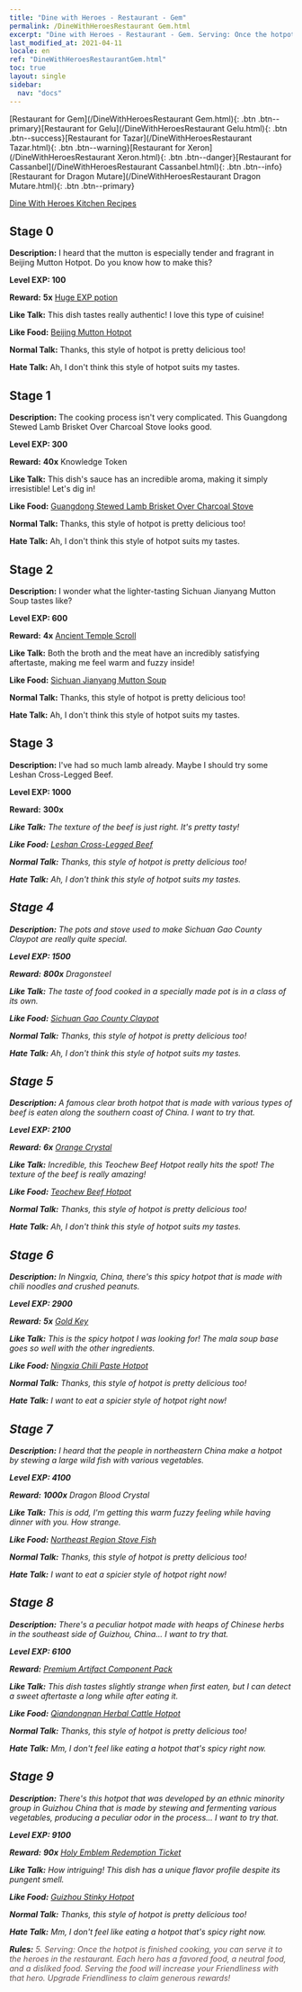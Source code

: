 ```yaml
---
title: "Dine with Heroes - Restaurant - Gem"
permalink: /DineWithHeroesRestaurant Gem.html
excerpt: "Dine with Heroes - Restaurant - Gem. Serving: Once the hotpot is finished cooking, you can serve it to the heroes in the restaurant. Each hero has a favored food, a neutral food, and a disliked food. Serving the food will increase your Friendliness with that hero. Upgrade Friendliness to claim generous rewards!"
last_modified_at: 2021-04-11
locale: en
ref: "DineWithHeroesRestaurantGem.html"
toc: true
layout: single
sidebar:
  nav: "docs"
---
```


[Restaurant for Gem](/DineWithHeroesRestaurant Gem.html){: .btn .btn--primary}[Restaurant for Gelu](/DineWithHeroesRestaurant Gelu.html){: .btn .btn--success}[Restaurant for Tazar](/DineWithHeroesRestaurant Tazar.html){: .btn .btn--warning}[Restaurant for Xeron](/DineWithHeroesRestaurant Xeron.html){: .btn .btn--danger}[Restaurant for Cassanbel](/DineWithHeroesRestaurant Cassanbel.html){: .btn .btn--info}[Restaurant for Dragon Mutare](/DineWithHeroesRestaurant Dragon Mutare.html){: .btn .btn--primary}

  [Dine With Heroes Kitchen Recipes](/DineWithHeroesKitchenRecipes.html)

## Stage 0
 **Description:** I heard that the mutton is especially tender and fragrant in Beijing Mutton Hotpot. Do you know how to make this?

 **Level EXP: 100**

 **Reward:**  **5x** [Huge EXP potion](/Items/con_703/)

 **Like Talk:** This dish tastes really authentic! I love this type of cuisine!

 **Like Food:** [Beijing Mutton Hotpot](/Items/con_1164/)

 **Normal Talk:** Thanks, this style of hotpot is pretty delicious too!

 **Hate Talk:** Ah, I don't think this style of hotpot suits my tastes.



## Stage 1
 **Description:** The cooking process isn't very complicated. This Guangdong Stewed Lamb Brisket Over Charcoal Stove looks good.

 **Level EXP: 300**

 **Reward:**  **40x** Knowledge Token

 **Like Talk:** This dish's sauce has an incredible aroma, making it simply irresistible! Let's dig in!

 **Like Food:** [Guangdong Stewed Lamb Brisket Over Charcoal Stove](/Items/con_1167/)

 **Normal Talk:** Thanks, this style of hotpot is pretty delicious too!

 **Hate Talk:** Ah, I don't think this style of hotpot suits my tastes.



## Stage 2
 **Description:** I wonder what the lighter-tasting Sichuan Jianyang Mutton Soup tastes like?

 **Level EXP: 600**

 **Reward:**  **4x** [Ancient Temple Scroll](/Items/con_697/)

 **Like Talk:** Both the broth and the meat have an incredibly satisfying aftertaste, making me feel warm and fuzzy inside!

 **Like Food:** [Sichuan Jianyang Mutton Soup](/Items/con_1170/)

 **Normal Talk:** Thanks, this style of hotpot is pretty delicious too!

 **Hate Talk:** Ah, I don't think this style of hotpot suits my tastes.



## Stage 3
 **Description:** I've had so much lamb already. Maybe I should try some Leshan Cross-Legged Beef.

 **Level EXP: 1000**

 **Reward:**  **300x**  <i class="fas fa-gem"/>

 **Like Talk:** The texture of the beef is just right. It's pretty tasty!

 **Like Food:** [Leshan Cross-Legged Beef](/Items/con_1173/)

 **Normal Talk:** Thanks, this style of hotpot is pretty delicious too!

 **Hate Talk:** Ah, I don't think this style of hotpot suits my tastes.



## Stage 4
 **Description:** The pots and stove used to make Sichuan Gao County Claypot are really quite special.

 **Level EXP: 1500**

 **Reward:**  **800x** Dragonsteel

 **Like Talk:** The taste of food cooked in a specially made pot is in a class of its own.

 **Like Food:** [Sichuan Gao County Claypot](/Items/con_1176/)

 **Normal Talk:** Thanks, this style of hotpot is pretty delicious too!

 **Hate Talk:** Ah, I don't think this style of hotpot suits my tastes.



## Stage 5
 **Description:** A famous clear broth hotpot that is made with various types of beef is eaten along the southern coast of China. I want to try that.

 **Level EXP: 2100**

 **Reward:**  **6x** [Orange Crystal](/Items/con_730/)

 **Like Talk:** Incredible, this Teochew Beef Hotpot really hits the spot! The texture of the beef is really amazing!

 **Like Food:** [Teochew Beef Hotpot](/Items/con_1179/)

 **Normal Talk:** Thanks, this style of hotpot is pretty delicious too!

 **Hate Talk:** Ah, I don't think this style of hotpot suits my tastes.



## Stage 6
 **Description:** In Ningxia, China, there's this spicy hotpot that is made with chili noodles and crushed peanuts.

 **Level EXP: 2900**

 **Reward:**  **5x** [Gold Key](/Items/con_783/)

 **Like Talk:** This is the spicy hotpot I was looking for! The mala soup base goes so well with the other ingredients.

 **Like Food:** [Ningxia Chili Paste Hotpot](/Items/con_1212/)

 **Normal Talk:** Thanks, this style of hotpot is pretty delicious too!

 **Hate Talk:** I want to eat a spicier style of hotpot right now!



## Stage 7
 **Description:** I heard that the people in northeastern China make a hotpot by stewing a large wild fish with various vegetables.

 **Level EXP: 4100**

 **Reward:**  **1000x** Dragon Blood Crystal

 **Like Talk:** This is odd, I'm getting this warm fuzzy feeling while having dinner with you. How strange.

 **Like Food:** [Northeast Region Stove Fish](/Items/con_1215/)

 **Normal Talk:** Thanks, this style of hotpot is pretty delicious too!

 **Hate Talk:** I want to eat a spicier style of hotpot right now!



## Stage 8
 **Description:** There's a peculiar hotpot made with heaps of Chinese herbs in the southeast side of Guizhou, China... I want to try that.

 **Level EXP: 6100**

 **Reward:** [Premium Artifact Component Pack](/Items/con_1507/)

 **Like Talk:** This dish tastes slightly strange when first eaten, but I can detect a sweet aftertaste a long while after eating it.

 **Like Food:** [Qiandongnan Herbal Cattle Hotpot](/Items/con_1242/)

 **Normal Talk:** Thanks, this style of hotpot is pretty delicious too!

 **Hate Talk:** Mm, I don't feel like eating a hotpot that's spicy right now.



## Stage 9
 **Description:** There's this hotpot that was developed by an ethnic minority group in Guizhou China that is made by stewing and fermenting various vegetables, producing a peculiar odor in the process... I want to try that.

 **Level EXP: 9100**

 **Reward:**  **90x** [Holy Emblem Redemption Ticket](/Items/con_513/)

 **Like Talk:** How intriguing! This dish has a unique flavor profile despite its pungent smell.

 **Like Food:** [Guizhou Stinky Hotpot](/Items/con_1245/)

 **Normal Talk:** Thanks, this style of hotpot is pretty delicious too!

 **Hate Talk:** Mm, I don't feel like eating a hotpot that's spicy right now.





 **Rules:** <span style="color: #645252">5. Serving: Once the hotpot is finished cooking, you can serve it to the heroes in the restaurant. Each hero has a favored food, a neutral food, and a disliked food. Serving the food will increase your Friendliness with that hero. Upgrade Friendliness to claim generous rewards!</span>

